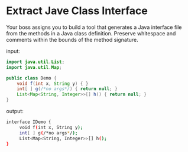 

# Extract Jave Class Interface 

Your boss assigns you to build a tool that generates a Java interface file from the methods in a Java class definition. Preserve whitespace and comments within the bounds of the method signature.


input:

```java
import java.util.List; 
import java.util.Map; 

public class Demo {
    void f(int x, String y) { }
    int[ ] g(/*no args*/) { return null; } 
    List<Map<String, Integer>>[] h() { return null; }
}
```

output:

```bash
interface IDemo {
	 void f(int x, String y);
	 int[ ] g(/*no args*/);
	 List<Map<String, Integer>>[] h();
}
```



